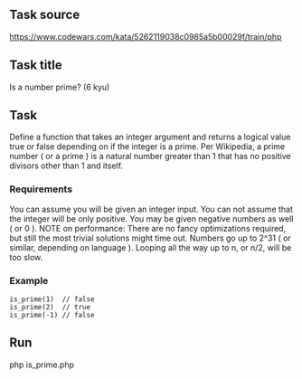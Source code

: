 ## Task source 
https://www.codewars.com/kata/5262119038c0985a5b00029f/train/php

## Task title
Is a number prime? (6 kyu)

## Task
Define a function that takes an integer argument and returns a logical value true or false depending on if the integer is a prime.
Per Wikipedia, a prime number ( or a prime ) is a natural number greater than 1 that has no positive divisors other than 1 and itself.

### Requirements
You can assume you will be given an integer input.
You can not assume that the integer will be only positive. You may be given negative numbers as well ( or 0 ).
NOTE on performance: There are no fancy optimizations required, but still the most trivial solutions might time out. Numbers go up to 2^31 ( or similar, depending on language ). Looping all the way up to n, or n/2, will be too slow.

### Example
```
is_prime(1)  // false  
is_prime(2)  // true   
is_prime(-1) // false
```

## Run
php is_prime.php